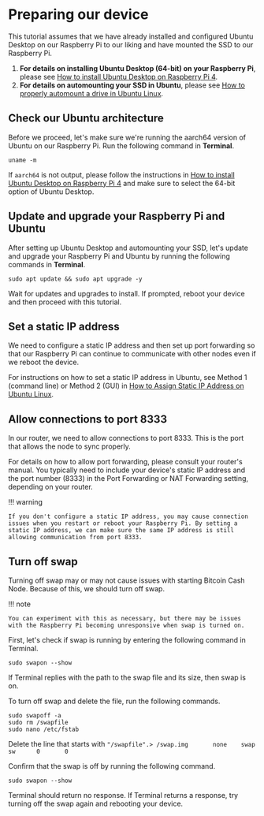 # Preparing our device

This tutorial assumes that we have already installed and configured Ubuntu Desktop on our Raspberry Pi to our liking and have mounted the SSD to our Raspberry Pi.

1. **For details on installing Ubuntu Desktop (64-bit) on your Raspberry Pi**, please see [How to install Ubuntu Desktop on Raspberry Pi 4](https://ubuntu.com/tutorials/how-to-install-ubuntu-desktop-on-raspberry-pi-4#1-overview).
2. **For details on automounting your SSD in Ubuntu**, please see [How to properly automount a drive in Ubuntu Linux](https://www.techrepublic.com/article/how-to-properly-automount-a-drive-in-ubuntu-linux/).

## Check our Ubuntu architecture

Before we proceed, let's make sure we're running the aarch64 version of Ubuntu on our Raspberry Pi. Run the following command in **Terminal**.

```console
uname -m
```

If `aarch64` is not output, please follow the instructions in [How to install Ubuntu Desktop on Raspberry Pi 4](https://ubuntu.com/tutorials/how-to-install-ubuntu-desktop-on-raspberry-pi-4#1-overview) and make sure to select the 64-bit option of Ubuntu Desktop.

## Update and upgrade your Raspberry Pi and Ubuntu

After setting up Ubuntu Desktop and automounting your SSD, let's update and upgrade your Raspberry Pi and Ubuntu by running the following commands in **Terminal**.

```console
sudo apt update && sudo apt upgrade -y
```

Wait for updates and upgrades to install. If prompted, reboot your device and then proceed with this tutorial.

## Set a static IP address

We need to configure a static IP address and then set up port forwarding so that our Raspberry Pi can continue to communicate with other nodes even if we reboot the device.

For instructions on how to set a static IP address in Ubuntu, see Method 1 (command line) or Method 2 (GUI) in [How to Assign Static IP Address on Ubuntu Linux](https://itsfoss.com/static-ip-ubuntu/).

## Allow connections to port 8333

In our router, we need to allow connections to port 8333. This is the port that allows the node to sync properly.

For details on how to allow port forwarding, please consult your router's manual. You typically need to include your device's static IP address and the port number (8333) in the Port Forwarding or NAT Forwarding setting, depending on your router.

!!! warning
    
    If you don't configure a static IP address, you may cause connection issues when you restart or reboot your Raspberry Pi. By setting a static IP address, we can make sure the same IP address is still allowing communication from port 8333.

## Turn off swap

Turning off swap may or may not cause issues with starting Bitcoin Cash Node. Because of this, we should turn off swap.

!!! note
    
    You can experiment with this as necessary, but there may be issues with the Raspberry Pi becoming unresponsive when swap is turned on.

First, let's check if swap is running by entering the following command in Terminal.

```console
sudo swapon --show
```

If Terminal replies with the path to the swap file and its size, then swap is on.

To turn off swap and delete the file, run the following commands.

```console
sudo swapoff -a
sudo rm /swapfile
sudo nano /etc/fstab
```

Delete the line that starts with `"/swapfile".> /swap.img       none    swap    sw      0       0`

Confirm that the swap is off by running the following command.

```console
sudo swapon --show
```

Terminal should return no response. If Terminal returns a response, try turning off the swap again and rebooting your device.
